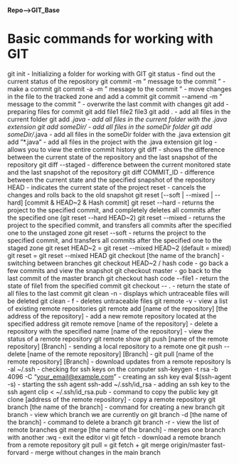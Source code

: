 #### Repo-->GIT_Base

# Basic commands for working with GIT
git init - Initializing a folder for working with GIT
git status - find out the current status of the repository
git commit -m ” message to the commit ” - make a commit
git commit -a -m ” message to the commit ” - move changes in the file to the tracked zone and add a commit
git commit --amend -m ” message to the commit ” - overwrite the last commit with changes
git add - preparing files for commit
git add file1 file2 file3
git add . - add all files in the current folder
git add *.java - add all files in the current folder with the .java extension
git add someDir/ - add all files in the someDir folder
git add someDir/*.java - add all files in the someDir folder with the .java extension
git add ”*.java” - add all files in the project with the .java extension
git log - allows you to view the entire commit history
git diff - shows the difference between the current state of the repository and the last snapshot of the repository
git diff --staged - difference between the current monitored state and the last snapshot of the repository
git diff COMMIT_ID - difference between the current state and the specified snapshot of the repository
HEAD - indicates the current state of the project
reset - cancels the changes and rolls back to the old snapshot
git reset [--soft | --mixed | --hard] [commit & HEAD~2 & Hash commit]
git reset --hard - returns the project to the specified commit, and completely deletes all commits after the specified one (git reset --hard HEAD~2)
git reset --mixed - returns the project to the specified commit, and transfers all commits after the specified one to the unstaged zone
git reset --soft - returns the project to the specified commit, and transfers all commits after the specified one to the staged zone
git reset HEAD~2 = git reset --mixed HEAD~2 (default = mixed)
git reset = git reset --mixed HEAD
git checkout [the name of the branch] - switching between branches
git checkout HEAD~2 / hash code - go back a few commits and view the snapshot
git checkout master - go back to the last commit of the master branch
git checkout hash code --file1 - return the state of file1 from the specified commit
git checkout -- . - return the state of all files to the last commit
git clean -n - displays which untraceable files will be deleted
git clean - f - deletes untraceable files
git remote -v - view a list of existing remote repositories
git remote add [name of the repository] [the address of the repository] - add a new remote repository located at the specified address
git remote remove [name of the repository] - delete a repository with the specified name [name of the repository] - view the status of a remote repository
git remote show
git push [name of the remote repository] [Branch] - sending a local repository to a remote one
git push --delete  [name of the remote repository] [Branch] - 
git pull [name of the remote repository] [Branch] - download updates from a remote repository 
ls -al ~/.ssh - checking for ssh keys on the computer
ssh-keygen -t rsa -b 4096 -C “your_email@example.com” - creating an ssh key
eval $(ssh-agent -s) - starting the ssh agent
ssh-add ~/.ssh/id_rsa - adding an ssh key to the ssh agent
clip < ~/.ssh/id_rsa.pub - command to copy the public key
git clone [address of the remote repository] - copy a remote repository
git branch [the name of the branch] - command for creating a new branch
git branch - view which branch we are currently on
git branch -d [the name of the branch] - command to delete a branch
git branch -r - view the list of remote branches
git merge [the name of the branch] - merges one branch with another
:wq - exit the editor vi
git fetch - download a remote branch from a remote repository
git pull = git fetch + git merge origin/master
fast-forvard - merge without changes in the main branch
